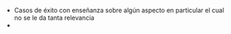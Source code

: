 - Casos de éxito con enseñanza sobre algún aspecto en particular el cual no se le da tanta relevancia
- 